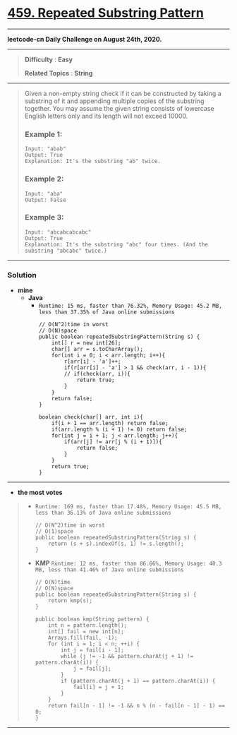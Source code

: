 # [459. Repeated Substring Pattern](https://leetcode.com/problems/repeated-substring-pattern/)

---

**leetcode-cn Daily Challenge on August 24th, 2020.**

---

> **Difficulty** : **Easy**
>
> **Related Topics** : **String**

---

> Given a non-empty string check if it can be constructed by taking a substring of it and appending multiple copies of the substring together. You may assume the given string consists of lowercase English letters only and its length will not exceed 10000.
>
> ### Example 1:
> ```
> Input: "abab"
> Output: True
> Explanation: It's the substring "ab" twice.
> ```
>
> ### Example 2:
> ```
> Input: "aba"
> Output: False
> ```
>
> ### Example 3:
> ```
> Input: "abcabcabcabc"
> Output: True
> Explanation: It's the substring "abc" four times. (And the substring "abcabc" twice.)
> ```

---


### Solution
* **mine**
  * **Java**
    * `Runtime: 15 ms, faster than 76.32%, Memory Usage: 45.2 MB, less than 37.35% of Java online submissions`
      ```
      // O(N^2)time in worst
      // O(N)space
      public boolean repeatedSubstringPattern(String s) {
          int[] r = new int[26];
          char[] arr = s.toCharArray();
          for(int i = 0; i < arr.length; i++){
              r[arr[i] - 'a']++;
              if(r[arr[i] - 'a'] > 1 && check(arr, i - 1)){
              // if(check(arr, i)){
                  return true;
              }
          }
          return false;
      }

      boolean check(char[] arr, int i){
          if(i + 1 == arr.length) return false;
          if(arr.length % (i + 1) != 0) return false;
          for(int j = i + 1; j < arr.length; j++){
              if(arr[j] != arr[j % (i + 1)]){
                  return false;
              }
          }
          return true;
      }
      ```

---

* **the most votes**
>  * `Runtime: 169 ms, faster than 17.48%, Memory Usage: 45.5 MB, less than 36.13% of Java online submissions`
>    ```
>    // O(N^2)time in worst
>    // O(1)space
>    public boolean repeatedSubstringPattern(String s) {
>        return (s + s).indexOf(s, 1) != s.length();
>    }
>    ```
>
>  * **KMP** `Runtime: 12 ms, faster than 86.66%, Memory Usage: 40.3 MB, less than 41.46% of Java online submissions`
>    ```
>    // O(N)time
>    // O(N)space
>    public boolean repeatedSubstringPattern(String s) {
>        return kmp(s);
>    }
>
>    public boolean kmp(String pattern) {
>        int n = pattern.length();
>        int[] fail = new int[n];
>        Arrays.fill(fail, -1);
>        for (int i = 1; i < n; ++i) {
>            int j = fail[i - 1];
>            while (j != -1 && pattern.charAt(j + 1) != pattern.charAt(i)) {
>                j = fail[j];
>            }
>            if (pattern.charAt(j + 1) == pattern.charAt(i)) {
>                fail[i] = j + 1;
>            }
>        }
>        return fail[n - 1] != -1 && n % (n - fail[n - 1] - 1) == 0;
>    }
>    ```

---
